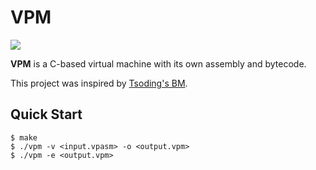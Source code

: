# VPM

![](https://img.shields.io/tokei/lines/github/morrigan-plus-plus/vpm)

__VPM__ is a C-based virtual machine with its own assembly and bytecode.

This project was inspired by [Tsoding's BM](https://github.com/tsoding/bm/).

## Quick Start

```console
$ make
$ ./vpm -v <input.vpasm> -o <output.vpm>
$ ./vpm -e <output.vpm>
```
